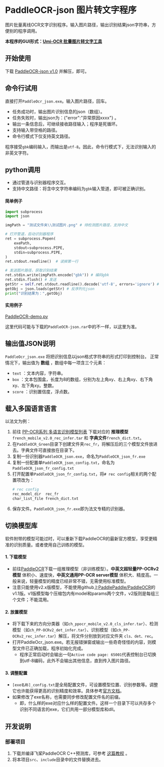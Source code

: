 # PaddleOCR-json 图片转文字程序

图片批量离线OCR文字识别程序。输入图片路径，输出识别结果json字符串，方便别的程序调用。

**本程序的GUI形式：[Umi-OCR 批量图片转文字工具](https://github.com/hiroi-sora/Umi-OCR)**


## 开始使用

下载 [PaddleOCR-json v1.0](https://github.com/hiroi-sora/PaddleOCR-json/releases/tag/v1.0) 并解压，即可。

## 命令行试用

直接打开`PaddleOcr_json.exe`。输入图片路径，回车。
- 任务成功时，输出图片识别信息的json（数组）。
- 任务失败时，输出json为：{"error":"异常原因xxxx"} 。
- 输出一条信息后，可继续接收路径输入；程序是死循环。
- 支持输入带空格的路径。
- 命令行模式下仅支持英文路径。

程序接受`gbk`编码输入，而输出是`utf-8`。因此，命令行模式下，无法识别输入的非英文字符。

## python调用

- 通过管道与识别器程序交互。
- 支持中文路径：将含中文字符串编码为`gbk`输入管道，即可被正确识别。

#### 简单例子

```python
import subprocess
import json

imgPath = "测试文件夹\\测试图片.png" # 待检测图片路径，支持中文

# 打开管道，启动识别器程序
ret = subprocess.Popen(  
    exePath,
    stdout=subprocess.PIPE,
    stdin=subprocess.PIPE,
)
ret.stdout.readline()  # 读掉第一行

# 发送图片路径，获取识别结果
ret.stdin.write(imgPath.encode("gbk")) # 编码gbk
ret.stdin.flush() # 发送
getStr = self.ret.stdout.readline().decode('utf-8', errors='ignore') # 获取结果，解码utf-8
getObj = json.loads(getStr) # 反序列化json
print("识别结果为：",getObj)
```

#### 实用例子

[PaddleOCR-demo.py](PaddleOCR-demo.py)

这里代码可能与下载的`PaddleOCR-json.rar`中的不一样，以这里为准。

## 输出值JSON说明

`PaddleOcr_json.exe` 将把识别信息以json格式字符串的形式打印到控制台。
正常情况下，输出值为 **数组** ，数组中每一项含三个元素：
- `text` ：文本内容，字符串。
- `box` ：文本包围盒，长度为8的数组，分别为左上角xy、右上角xy、右下角xy、左下角xy。整数。
- `score` ：识别置信度，浮点数。

## 载入多国语言语言

以法文为例：

1. 前往 [PP-OCR系列 多语言识别模型列表](https://gitee.com/paddlepaddle/PaddleOCR/blob/release/2.4/doc/doc_ch/models_list.md#23-%E5%A4%9A%E8%AF%AD%E8%A8%80%E8%AF%86%E5%88%AB%E6%A8%A1%E5%9E%8B%E6%9B%B4%E5%A4%9A%E8%AF%AD%E8%A8%80%E6%8C%81%E7%BB%AD%E6%9B%B4%E6%96%B0%E4%B8%AD) 下载对应的 **推理模型**`french_mobile_v2.0_rec_infer.tar` 和 **字典文件**`french_dict.txt`。
2. 在`PaddleOCR_Green`目录下创建文件夹`rec_fr`，将解压后的三个模型文件放进去。字典文件可直接放在目录下。
3. 复制一份识别器`PaddleOCR_json.exe`，命名为`PaddleOCR_json_fr.exe`
4. 复制一份配置单`PaddleOCR_json_config.txt`，命名为`PaddleOCR_json_fr_config.txt`
5. 打开配置单`PaddleOCR_json_fr_config.txt`，将`# rec config`相关的两个配置项改为：
    ```sh
    # rec config
    rec_model_dir  rec_fr
    char_list_file french_dict.txt
    ```
6. 保存文件。`PaddleOCR_json_fr.exe`即为法文专精的识别器。

## 切换模型库

软件附带的模型可能过时，可以重新下载PaddleOCR的最新官方模型，享受更精准的识别质量。或者使用自己训练的模型。

#### 1. 下载模型
 - 前往[PaddleOCR](https://gitee.com/paddlepaddle/PaddleOCR#pp-ocr%E7%B3%BB%E5%88%97%E6%A8%A1%E5%9E%8B%E5%88%97%E8%A1%A8%E6%9B%B4%E6%96%B0%E4%B8%AD)下载一组推理模型（非训练模型）。**中英文超轻量PP-OCRv2模型** 体积小、速度快，**中英文通用PP-OCR server模型** 体积大、精度高。一般来说，轻量模型的精度已经非常不错，无需使用标准模型。
 - 注意只能使用v2.x版模型，不能使用github上[PaddlePaddle/PaddleOCR](https://github.com/PaddlePaddle/PaddleOCR)的v1.1版。v1版模型每个压缩包内有model和params两个文件，v2版则是每组三个文件；不能混用。

#### 2. 放置模型
- 将下载下来的方向分类器（如`ch_ppocr_mobile_v2.0_cls_infer.tar`）、检测模型（如`ch_PP-OCRv2_det_infer.tar`）、识别模型（如`ch_PP-OCRv2_rec_infer.tar`）解压，将文件分别放到对应文件夹 `cls、det、rec`。
- 打开PaddleOcr_json.exe。若无报错弹窗或输出一些奇奇怪怪的内容，则模型文件已正确加载，程序初始化完成。
  - 程序正常启动时会输出一句`Active code page: 65001`代表控制台已切换到utf-8编码，此外不会输出其他信息，直到传入图片路径。

#### 3. 调整配置
- `[exe名称]_config.txt`是全局配置文件，可设置模型位置、识别参数等。调整它也许能获得更高的识别精度和效率。具体参考[官方文档](https://gitee.com/paddlepaddle/PaddleOCR/blob/release/2.4/doc/doc_ch/config.md)。
- 如果修改了exe名称，也需要同步修改配置文件名的前缀。
  - 即，什么样的exe对应什么样的配置文件。这样一个目录下可以共存多个识别不同语言的exe，它们共用一部分模型库和dll。

## 开发说明

### 部署项目

1. 下载并编译飞桨PaddleOCR C++预测库，可参考 [这篇教程](https://cloud.tencent.com/developer/article/1843504) 。
2. 将本项目`src`、`include`目录中的文件替换进去。
